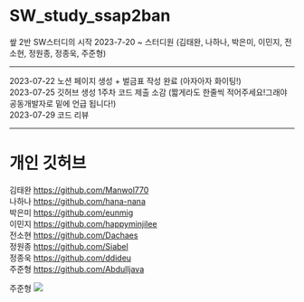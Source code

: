 # SW_study_ssap2ban
쌒 2반 SW스터디의 시작 2023-7-20 ~
스터디원 (김태완, 나하나, 박은미, 이민지, 전소현, 정원종, 정종욱, 주준형)

----

2023-07-22
노션 페이지 생성 + 벌금표 작성 완료  (아자아자 화이팅!)</br>
2023-07-25
깃허브 생성 
1주차 코드 제출 소감 (짧게라도 한줄씩 적어주세요!그래야 공동개발자로 밑에 언급 됩니다!) </br>
2023-07-29
코드 리뷰

----
# 개인 깃허브
김태완 
https://github.com/Manwol770</br>
나하나
https://github.com/hana-nana</br>
박은미
https://github.com/eunmig</br>
이민지
https://github.com/happyminjilee</br>
전소현
https://github.com/Dachaes</br>
정원종
https://github.com/Siabel</br>
정종욱
https://github.com/ddideu</br>
주준형
https://github.com/Abdulljava

주준형 
 <img src="http://mazandi.herokuapp.com/api?handle={j40605}&theme=warm"/>

 

